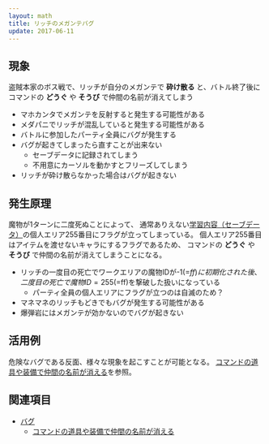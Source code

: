 ```yaml
---
layout: math
title: リッチのメガンテバグ
update: 2017-06-11
---
```


## 現象

盗賊本家のボス戦で、リッチが自分のメガンテで __砕け散る__ と、バトル終了後にコマンドの __どうぐ__ や __そうび__ で仲間の名前が消えてしまう

* マホカンタでメガンテを反射すると発生する可能性がある
* メダパニでリッチが混乱していると発生する可能性がある
* バトルに参加したパーティ全員にバグが発生する
* バグが起きてしまったら直すことが出来ない
	* セーブデータに記録されてしまう
	* 不用意にカーソルを動かすとフリーズしてしまう
* リッチが砕け散らなかった場合はバグが起きない


## 発生原理

魔物が1ターンに二度死ぬことによって、
通常ありえない[学習内容（セーブデータ）](ai_save)の個人エリア255番目にフラグが立ってしまっている。
個人エリア255番目はアイテムを渡せないキャラにするフラグであるため、
コマンドの __どうぐ__ や __そうび__ で仲間の名前が消えてしまうことになる。

* リッチの一度目の死亡でワークエリアの魔物IDが-1(=$ff)に初期化された後、
二度目の死亡で魔物ID=255(=$ff)を撃破した扱いになっている
	* パーティ全員の個人エリアにフラグが立つのは自滅のため？
* マネマネのリッチもどきでもバグが発生する可能性がある
* 爆弾岩にはメガンテが効かないのでバグが起きない


## 活用例

危険なバグである反面、様々な現象を起こすことが可能となる。
[コマンドの道具や装備で仲間の名前が消える](bug100)を参照。

## 関連項目

* [バグ](bug)
	* [コマンドの道具や装備で仲間の名前が消える](bug100)
